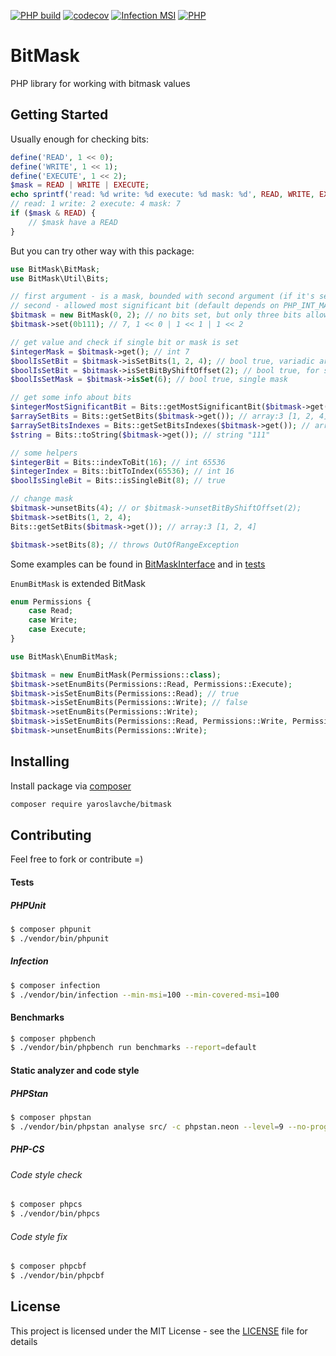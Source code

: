 [![PHP build](https://github.com/yaroslavche/BitMask/actions/workflows/php.yml/badge.svg)](https://github.com/yaroslavche/BitMask/actions/workflows/php.yml)
[![codecov](https://codecov.io/gh/yaroslavche/bitmask/branch/main/graph/badge.svg)](https://codecov.io/gh/yaroslavche/bitmask)
[![Infection MSI](https://badge.stryker-mutator.io/github.com/yaroslavche/BitMask/main)](https://infection.github.io)
[![PHP](http://poser.pugx.org/yaroslavche/bitmask/require/php)](https://packagist.org/packages/yaroslavche/bitmask)
# BitMask

PHP library for working with bitmask values

## Getting Started
Usually enough for checking bits: 
```php
define('READ', 1 << 0);
define('WRITE', 1 << 1);
define('EXECUTE', 1 << 2);
$mask = READ | WRITE | EXECUTE;
echo sprintf('read: %d write: %d execute: %d mask: %d', READ, WRITE, EXECUTE, $mask);
// read: 1 write: 2 execute: 4 mask: 7
if ($mask & READ) {
    // $mask have a READ
}
```

But you can try other way with this package:

```php
use BitMask\BitMask;
use BitMask\Util\Bits;

// first argument - is a mask, bounded with second argument (if it's set)
// second - allowed most significant bit (default depends on PHP_INT_MAX) 
$bitmask = new BitMask(0, 2); // no bits set, but only three bits allowed: 1, 2, 4
$bitmask->set(0b111); // 7, 1 << 0 | 1 << 1 | 1 << 2

// get value and check if single bit or mask is set 
$integerMask = $bitmask->get(); // int 7
$boolIsSetBit = $bitmask->isSetBits(1, 2, 4); // bool true, variadic arguments
$boolIsSetBit = $bitmask->isSetBitByShiftOffset(2); // bool true, for single MSB
$boolIsSetMask = $bitmask->isSet(6); // bool true, single mask

// get some info about bits
$integerMostSignificantBit = Bits::getMostSignificantBit($bitmask->get()); // int 7
$arraySetBits = Bits::getSetBits($bitmask->get()); // array:3 [1, 2, 4]
$arraySetBitsIndexes = Bits::getSetBitsIndexes($bitmask->get()); // array:3 [0, 1, 2]
$string = Bits::toString($bitmask->get()); // string "111"

// some helpers
$integerBit = Bits::indexToBit(16); // int 65536
$integerIndex = Bits::bitToIndex(65536); // int 16
$boolIsSingleBit = Bits::isSingleBit(8); // true

// change mask 
$bitmask->unsetBits(4); // or $bitmask->unsetBitByShiftOffset(2);
$bitmask->setBits(1, 2, 4);
Bits::getSetBits($bitmask->get()); // array:3 [1, 2, 4]

$bitmask->setBits(8); // throws OutOfRangeException
```

Some examples can be found in [BitMaskInterface](/src/BitMaskInterface.php) and in [tests](/tests)


`EnumBitMask` is extended BitMask

```php
enum Permissions {
    case Read;
    case Write;
    case Execute;
}

use BitMask\EnumBitMask;

$bitmask = new EnumBitMask(Permissions::class);
$bitmask->setEnumBits(Permissions::Read, Permissions::Execute);
$bitmask->isSetEnumBits(Permissions::Read); // true
$bitmask->isSetEnumBits(Permissions::Write); // false
$bitmask->setEnumBits(Permissions::Write);
$bitmask->isSetEnumBits(Permissions::Read, Permissions::Write, Permissions::Execute); // true
$bitmask->unsetEnumBits(Permissions::Write);
```

## Installing

Install package via [composer](https://getcomposer.org/) 
```bash
composer require yaroslavche/bitmask
```

## Contributing

Feel free to fork or contribute =)

#### Tests
##### PHPUnit
```bash
$ composer phpunit
$ ./vendor/bin/phpunit
```
##### Infection
```bash
$ composer infection
$ ./vendor/bin/infection --min-msi=100 --min-covered-msi=100
```
#### Benchmarks
```bash
$ composer phpbench
$ ./vendor/bin/phpbench run benchmarks --report=default
```
#### Static analyzer and code style
##### PHPStan
```bash
$ composer phpstan
$ ./vendor/bin/phpstan analyse src/ -c phpstan.neon --level=9 --no-progress -vvv --memory-limit=1024M
```
##### PHP-CS
###### Code style check
```bash
$ composer phpcs
$ ./vendor/bin/phpcs
```
###### Code style fix
```bash
$ composer phpcbf
$ ./vendor/bin/phpcbf
```

## License

This project is licensed under the MIT License - see the [LICENSE](LICENSE) file for details
